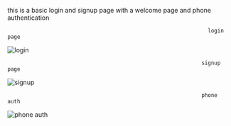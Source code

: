this is a basic login and signup page with a welcome page and phone authentication

                                                                   login page

![login](https://github.com/mynameismhmd/xelon-login-signup-welcome-page-and-phone-auth/assets/118634852/cc032e22-eb6f-4c31-99d9-eb2293f0cb51)




                                                                 signup page


![signup](https://github.com/mynameismhmd/xelon-login-signup-welcome-page-and-phone-auth/assets/118634852/8e3391c0-3015-4d48-a0e6-a7367ac796a3)




                                                                 phone auth




![phone auth](https://github.com/mynameismhmd/xelon-login-signup-welcome-page-and-phone-auth/assets/118634852/45301627-d420-4da9-8ecf-094ebfbceba7)
                                                                 
